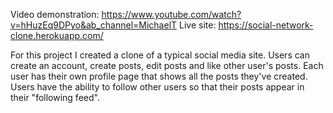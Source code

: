 Video demonstration: https://www.youtube.com/watch?v=hHuzEq9DPyo&ab_channel=MichaelT
Live site: https://social-network-clone.herokuapp.com/

For this project I created a clone of a typical social media site. Users can create an account, create posts, edit posts and like other user's posts. Each user has their own profile page that shows all the posts they've created. Users have the ability to follow other users so that their posts appear in their "following feed". 
